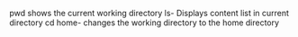 pwd shows the current working directory
ls- Displays content list  in current directory
cd home- changes the working directory to the home directory 
